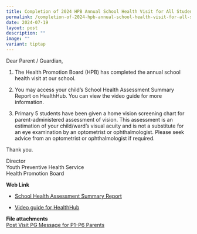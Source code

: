 ```yaml
---
title: Completion of 2024 HPB Annual School Health Visit for All Students
permalink: /completion-of-2024-hpb-annual-school-health-visit-for-all-students/
date: 2024-07-19
layout: post
description: ""
image: ""
variant: tiptap
---
```

<p>Dear Parent / Guardian,</p>
<p></p>
<ol>
<li>
<p>The Health Promotion Board (HPB) has completed the annual school health
visit at our school.</p>
<p></p>
</li>
<li>
<p>You may access your child’s School Health Assessment Summary Report on
HealthHub. You can view the video guide for more information.</p>
<p></p>
</li>
<li>
<p>Primary 5 students have been given a home vision screening chart for parent-administered
assessment of vision. This assessment is an estimation of your child/ward’s
visual acuity and is not a substitute for an eye examination by an optometrist
or ophthalmologist. Please seek advice from an optometrist or ophthalmologist
if required.</p>
<p></p>
</li>
</ol>
<p>Thank you.</p>
<p></p>
<p>Director
<br>Youth Preventive Health Service
<br>Health Promotion Board</p>
<p><strong>Web Link</strong>
</p>
<ul data-tight="true" class="tight">
<li>
<p><a href="https://www.healthhub.sg/healtheservices" rel="noopener noreferrer nofollow" target="_blank">School Health Assessment Summary Report</a>
</p>
</li>
<li>
<p><a href="https://go.gov.sg/healthhub-video-guide" rel="noopener noreferrer nofollow" target="_blank">Video guide for HealthHub</a>
</p>
</li>
</ul>
<p><strong>File attachments</strong>
<br><a href="/files/Post_Visit_PG_Message_for_P1_P6_Parents___Anderson_Pri.pdf" rel="noopener noreferrer nofollow" target="_blank">Post Visit PG Message for P1-P6 Parents</a>
</p>
<p></p>
<p></p>